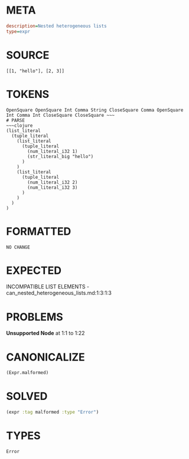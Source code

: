 # META
~~~ini
description=Nested heterogeneous lists
type=expr
~~~
# SOURCE
~~~roc
[[1, "hello"], [2, 3]]
~~~
# TOKENS
~~~text
OpenSquare OpenSquare Int Comma String CloseSquare Comma OpenSquare Int Comma Int CloseSquare CloseSquare ~~~
# PARSE
~~~clojure
(list_literal
  (tuple_literal
    (list_literal
      (tuple_literal
        (num_literal_i32 1)
        (str_literal_big "hello")
      )
    )
    (list_literal
      (tuple_literal
        (num_literal_i32 2)
        (num_literal_i32 3)
      )
    )
  )
)
~~~
# FORMATTED
~~~roc
NO CHANGE
~~~
# EXPECTED
INCOMPATIBLE LIST ELEMENTS - can_nested_heterogeneous_lists.md:1:3:1:3
# PROBLEMS
**Unsupported Node**
at 1:1 to 1:22

# CANONICALIZE
~~~clojure
(Expr.malformed)
~~~
# SOLVED
~~~clojure
(expr :tag malformed :type "Error")
~~~
# TYPES
~~~roc
Error
~~~
